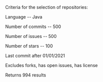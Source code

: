 Criteria for the selection of repositories:

Language -- Java

Number of commits -- 500

Number of issues -- 500

Number of stars -- 100

Last commit after 01/01/2021

Excludes forks, has open issues, has license

Returns 994 results
